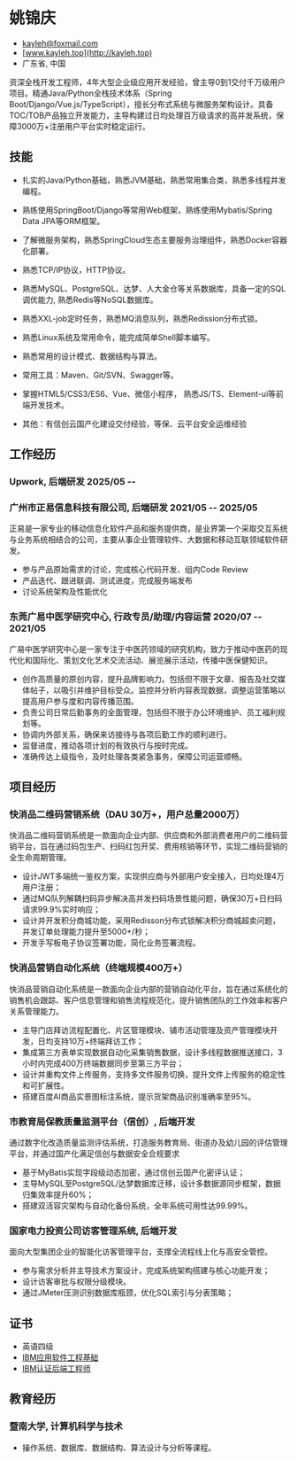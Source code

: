 <div style="position: fixed; top: 20px; left: 20px;">
  <a href="/" class="translate-button">
    <i class="fa-solid fa-language"></i>
  </a>
</div>

<link rel="stylesheet" href="https://cdnjs.cloudflare.com/ajax/libs/font-awesome/6.4.2/css/all.min.css" integrity="sha512-z3gLpd7yknf1YoNbCzqRKc4qyor8gaKU1qmn+CShxbuBusANI9QpRohGBreCFkKxLhei6S9CQXFEbbKuqLg0DA==" crossorigin="anonymous" referrerpolicy="no-referrer" />

<!-- The (first) h1 will be used as the <title> of the HTML page -->
# 姚锦庆

<!-- The unordered list immediately after the h1 will be formatted on a single
line. It is intended to be used for contact details -->
- <kayleh@foxmail.com>
- [www.kayleh.top](http://kayleh.top)
- 广东省, 中国

<!-- The paragraph after the h1 and ul and before the first h2 is optional. It
is intended to be used for a short summary. -->
资深全栈开发工程师，4年大型企业级应用开发经验，曾主导0到1交付千万级用户项目。精通Java/Python全栈技术体系（Spring Boot/Django/Vue.js/TypeScript），擅长分布式系统与微服务架构设计。具备TOC/TOB产品独立开发能力，主导构建过日均处理百万级请求的高并发系统，保障3000万+注册用户平台实时稳定运行。

## 技能

- 扎实的Java/Python基础，熟悉JVM基础，熟悉常⽤集合类，熟悉多线程并发编程。

- 熟练使用SpringBoot/Django等常用Web框架，熟练使用Mybatis/Spring Data JPA等ORM框架。

- 了解微服务架构，熟悉SpringCloud生态主要服务治理组件，熟悉Docker容器化部署。

- 熟悉TCP/IP协议，HTTP协议。

- 熟悉MySQL、PostgreSQL、达梦、人大金仓等关系数据库，具备一定的SQL调优能力, 熟悉Redis等NoSQL数据库。

- 熟悉XXL-job定时任务，熟悉MQ消息队列，熟悉Redission分布式锁。

- 熟悉Linux系统及常用命令，能完成简单Shell脚本编写。

- 熟悉常用的设计模式、数据结构与算法。

- 常用工具：Maven、Git/SVN、Swagger等。

- 掌握HTML5/CSS3/ES6、Vue、微信小程序， 熟悉JS/TS、Element-ui等前端开发技术。

- 其他：有信创云国产化建设交付经验，等保、云平台安全运维经验

## 工作经历

<!-- You have to wrap the "left" and "right" half of these headings in spans by
hand -->
### <span>Upwork, 后端研发</span> <span>2025/05 -- </span>

### <span>广州市正易信息科技有限公司, 后端研发</span> <span>2021/05 -- 2025/05</span>

正易是一家专业的移动信息化软件产品和服务提供商，是业界第一个采取交互系统与业务系统相结合的公司，主要从事企业管理软件、大数据和移动互联领域软件研发。

- 参与产品原始需求的讨论，完成核心代码开发、组内Code Review
- 产品迭代、跟进联调、测试进度，完成服务端发布
- 讨论系统架构及性能优化

### <span>东莞广易中医学研究中心, 行政专员/助理/内容运营</span> <span>2020/07 -- 2021/05</span>

广易中医学研究中心是一家专注于中医药领域的研究机构，致力于推动中医药的现代化和国际化、策划文化艺术交流活动、展览展示活动，传播中医保健知识。

- 创作高质量的原创内容，提升品牌影响力。包括但不限于文章、报告及社交媒体帖子，以吸引并维护目标受众。监控并分析内容表现数据，调整运营策略以提高用户参与度和内容传播范围。
- 负责公司日常后勤事务的全面管理，包括但不限于办公环境维护、员工福利规划等。
- 协调内外部关系，确保来访接待与各项后勤工作的顺利进行。
- 监督进度，推动各项计划的有效执行与按时完成。
- 准确传达上级指令，及时处理各类紧急事务，保障公司运营顺畅。

## 项目经历

### <span>快消品二维码营销系统（DAU 30万+，用户总量2000万）</span> <span></span>

快消品二维码营销系统是一款面向企业内部、供应商和外部消费者用户的二维码营销平台，旨在通过码包生产、扫码红包开奖、费用核销等环节，实现二维码营销的全生命周期管理。

- 设计JWT多端统一鉴权方案，实现供应商与外部用户安全接入，日均处理4万用户注册；
- 通过MQ队列解耦扫码异步解决高并发扫码场景性能问题，确保30万+日扫码请求99.9%实时响应；
- 设计并开发积分商城功能，采用Redisson分布式锁解决积分商城超卖问题，并发订单处理能力提升至5000+/秒；
- 开发手写板电子协议签署功能，简化业务签署流程。

### <span>快消品营销自动化系统（终端规模400万+）</span> <span></span>

快消品营销自动化系统是一款面向企业内部的营销自动化平台，旨在通过系统化的销售机会跟踪、客户信息管理和销售流程规范化，提升销售团队的工作效率和客户关系管理能力。

- 主导门店拜访流程配置化、片区管理模块、铺市活动管理及资产管理模块开发，日均支持10万+终端拜访工作；
- 集成第三方表单实现数据自动化采集销售数据，设计多线程数据推送接口，3小时内完成400万终端数据同步至第三方平台；
- 设计并重构文件上传服务，支持多文件服务切换，提升文件上传服务的稳定性和可扩展性。
- 搭建百度AI商品实景图标注系统，提示货架商品识别准确率至95%。

### <span>市教育局保教质量监测平台（信创）, 后端开发</span> <span></span>

通过数字化改造质量监测评估系统，打造服务教育局、街道办及幼儿园的评估管理平台，并通过国产化满足信创与数据安全合规要求

- 基于MyBatis实现字段级动态加密，通过信创云国产化密评认证；
- 主导MySQL至PostgreSQL/达梦数据库迁移，设计多数据源同步框架，数据归集效率提升60%；
- 搭建双活容灾架构与自动化备份系统，全年系统可用性达99.99%。

### <span>国家电力投资公司访客管理系统, 后端开发</span> <span></span>

面向大型集团企业的智能化访客管理平台，支撑全流程线上化与高安全管控。

- 参与需求分析并主导技术方案设计，完成系统架构搭建与核心功能开发；
- 设计访客审批与权限分级模块。
- 通过JMeter压测识别数据库瓶颈，优化SQL索引与分表策略；

## 证书

- 英语四级
- [IBM应用软件工程基础](https://www.coursera.org/account/accomplishments/specialization/MPU0O9CWGOQL?utm_source%3Dandroid%26utm_medium%3Dcertificate%26utm_content%3Dcert_image%26utm_campaign%3Dsharing_cta%26utm_product%3Ds12n)
- [IBM认证后端工程师](https://www.coursera.org/account/accomplishments/specialization/50RVN0NORLNC?utm_source=link&utm_medium=certificate&utm_content=cert_image&utm_campaign=sharing_cta&utm_product=prof)

## 教育经历

### <span>暨南大学, 计算机科学与技术</span> <span></span>

- 操作系统、数据库、数据结构、算法设计与分析等课程。
